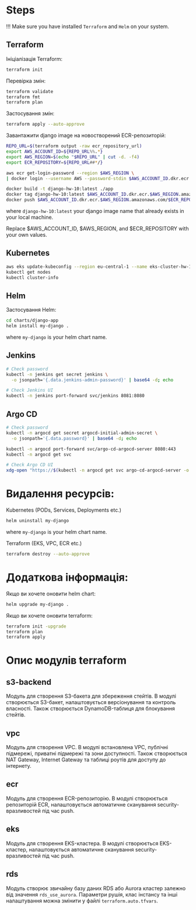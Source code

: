 # Steps

!!! Make sure you have installed `Terraform` and `Helm` on your system.

## Terraform

Ініціалізація Terraform:

```bash
terraform init
```

Перевірка змін:

```bash
terraform validate
terraform fmt
terraform plan
```

Застосування змін:

```bash
terraform apply --auto-approve
```

Завантажити django image на новостворений ECR-репозиторій:

```bash
REPO_URL=$(terraform output -raw ecr_repository_url)
export AWS_ACCOUNT_ID=${REPO_URL%%.*}
export AWS_REGION=$(echo "$REPO_URL" | cut -d. -f4)
export ECR_REPOSITORY=${REPO_URL##*/}

aws ecr get-login-password --region $AWS_REGION \
| docker login --username AWS --password-stdin $AWS_ACCOUNT_ID.dkr.ecr.$AWS_REGION.amazonaws.com

docker build -t django-hw-10:latest ./app
docker tag django-hw-10:latest $AWS_ACCOUNT_ID.dkr.ecr.$AWS_REGION.amazonaws.com/$ECR_REPOSITORY:latest
docker push $AWS_ACCOUNT_ID.dkr.ecr.$AWS_REGION.amazonaws.com/$ECR_REPOSITORY:latest
```

where `django-hw-10:latest` your django image name that already exists in your local machine.

Replace $AWS_ACCOUNT_ID, $AWS_REGION, and $ECR_REPOSITORY with your own values.

## Kubernetes

```bash
aws eks update-kubeconfig --region eu-central-1 --name eks-cluster-hw-10
kubectl get nodes
kubectl cluster-info
```

## Helm

Застосування Helm:

```bash
cd charts/django-app
helm install my-django .
```

where `my-django` is your helm chart name.

## Jenkins

```bash
# Check password
kubectl -n jenkins get secret jenkins \
  -o jsonpath='{.data.jenkins-admin-password}' | base64 -d; echo

# Check Jenkins UI
kubectl -n jenkins port-forward svc/jenkins 8081:8080
```

## Argo CD

```bash
# Check password
kubectl -n argocd get secret argocd-initial-admin-secret \
  -o jsonpath='{.data.password}' | base64 -d; echo

kubectl -n argocd port-forward svc/argo-cd-argocd-server 8080:443
kubectl -n argocd get svc

# Check Argo CD UI
xdg-open "https://$(kubectl -n argocd get svc argo-cd-argocd-server -o jsonpath='{.status.loadBalancer.ingress[0].hostname}')"
```

# Видалення ресурсів:

Kubernetes (PODs, Services, Deployments etc.)

```bash
helm uninstall my-django
```

where `my-django` is your helm chart name.

Terraform (EKS, VPC, ECR etc.)

```bash
terraform destroy --auto-approve
```

# Додаткова інформація:

Якщо ви хочете оновити helm chart:

```bash
helm upgrade my-django .
```

Якщо ви хочете оновити terraform:

```bash
terraform init -upgrade
terraform plan
terraform apply
```

# Опис модулів terraform

## s3-backend

Модуль для створення S3-бакета для збереження стейтів.
В модулі створюється S3-бакет, налаштовується версіонування та контроль власності.
Також створюється DynamoDB-таблиця для блокування стейтів.

## vpc

Модуль для створення VPC.
В модулі встановлена VPC, публічні підмережі, приватні підмережі та зони доступності.
Також створюється NAT Gateway, Internet Gateway та таблиці роутів для доступу до інтернету.

## ecr

Модуль для створення ECR-репозиторію.
В модулі створюється репозиторій ECR, налаштовується автоматичне сканування security-вразливостей під час push.

## eks

Модуль для створення EKS-кластера.
В модулі створюється EKS-кластер, налаштовується автоматичне сканування security-вразливостей під час push.

## rds

Модуль створює звичайну базу даних RDS або Aurora кластер залежно від
значення `rds_use_aurora`. Параметри рушія, клас інстансу та інші налаштування
можна змінити у файлі `terraform.auto.tfvars`.
